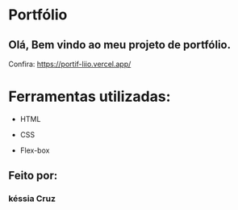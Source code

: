 # Portfólio 

##  Olá, Bem vindo ao meu projeto de portfólio.

Confira: https://portif-liio.vercel.app/

# Ferramentas utilizadas:

* HTML

* CSS

* Flex-box

## Feito por:

### késsia Cruz

